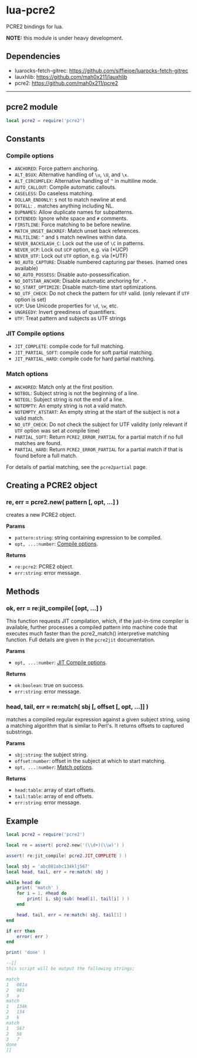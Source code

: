 # lua-pcre2

PCRE2 bindings for lua.

**NOTE:** this module is under heavy development.


## Dependencies

- luarocks-fetch-gitrec: <https://github.com/siffiejoe/luarocks-fetch-gitrec>
- lauxhlib: <https://github.com/mah0x211/lauxhlib>
- pcre2: <https://github.com/mah0x211/pcre2>

---

## pcre2 module

```lua
local pcre2 = require('pcre2')
```


## Constants


### Compile options

- `ANCHORED`: Force pattern anchoring.
- `ALT_BSUX`: Alternative handling of `\u`, `\U`, and `\x`.
- `ALT_CIRCUMFLEX`: Alternative handling of `^` in multiline mode.
- `AUTO_CALLOUT`: Compile automatic callouts.
- `CASELESS`: Do caseless matching.
- `DOLLAR_ENDONLY`: `$` not to match newline at end.
- `DOTALL`: `.` matches anything including NL.
- `DUPNAMES`: Allow duplicate names for subpatterns.
- `EXTENDED`: Ignore white space and `#` comments.
- `FIRSTLINE`: Force matching to be before newline.
- `MATCH_UNSET_BACKREF`: Match unset back references.
- `MULTILINE`: `^` and `$` match newlines within data.
- `NEVER_BACKSLASH_C`: Lock out the use of `\C` in patterns.
- `NEVER_UCP`: Lock out `UCP` option, e.g. via (*UCP)
- `NEVER_UTF`: Lock out `UTF` option, e.g. via (*UTF)
- `NO_AUTO_CAPTURE`: Disable numbered capturing par theses. (named ones available)
- `NO_AUTO_POSSESS`: Disable auto-possessification.
- `NO_DOTSTAR_ANCHOR`: Disable automatic anchoring for `.*`.
- `NO_START_OPTIMIZE`: Disable match-time start optimizations.
- `NO_UTF_CHECK`: Do not check the pattern for `UTF` valid. (only relevant if `UTF` option is set)
- `UCP`: Use Unicode properties for `\d`, `\w`, etc.
- `UNGREEDY`: Invert greediness of quantifiers.
- `UTF`: Treat pattern and subjects as UTF strings


### JIT Compile options

- `JIT_COMPLETE`: compile code for full matching.
- `JIT_PARTIAL_SOFT`: compile code for soft partial matching.
- `JIT_PARTIAL_HARD`: compile code for hard partial matching.


### Match options

- `ANCHORED`: Match only at the first position.
- `NOTBOL`: Subject string is not the beginning of a line.
- `NOTEOL`: Subject string is not the end of a line.
- `NOTEMPTY`: An empty string is not a valid match.
- `NOTEMPTY_ATSTART`: An empty string at the start of the subject is not a valid match.
- `NO_UTF_CHECK`: Do not check the subject for UTF validity (only relevant if `UTF` option was set at compile time)
- `PARTIAL_SOFT`: Return `PCRE2_ERROR_PARTIAL` for a partial match if no full matches are found.
- `PARTIAL_HARD`: Return `PCRE2_ERROR_PARTIAL` for a partial match if that is found before a full match.

For details of partial matching, see the `pcre2partial` page.


## Creating a PCRE2 object

### re, err = pcre2.new( pattern [, opt, ...] )

creates a new PCRE2 object.

**Params**

- `pattern:string`: string containing expression to be compiled.
- `opt, ...:number`: [Compile options](#compile-options).

**Returns**

- `re:pcre2`: PCRE2 object.
- `err:string`: error message.


## Methods

### ok, err = re:jit_compile( [opt, ...] )

This function requests JIT compilation, which, if the just-in-time compiler is available, further processes a compiled pattern into machine code that executes much faster than the pcre2_match() interpretive matching function. Full details are given in the `pcre2jit` documentation.

**Params**

- `opt, ...:number`: [JIT Compile options](#jit-compile-options).

**Returns**

- `ok:boolean`: true on success.
- `err:string`: error message.


### head, tail, err = re:match( sbj [, offset [, opt, ...]] )

matches a compiled regular expression against a given subject string, using a matching algorithm that is similar to Perl's. It returns offsets to captured substrings.

**Params**

- `sbj:string`: the subject string.
- `offset:number`: offset in the subject at which to start matching.
- `opt, ...:number`: [Match options](#match-options).

**Returns**

- `head:table`: array of start offsets.
- `tail:table`: array of end offsets.
- `err:string`: error message.


## Example

```lua
local pcre2 = require('pcre2')

local re = assert( pcre2.new('(\\d+)(\\w)') )

assert( re:jit_compile( pcre2.JIT_COMPLETE ) )

local sbj = 'abc081abc134klj567'
local head, tail, err = re:match( sbj )

while head do
    print( 'match' )
    for i = 1, #head do
        print( i, sbj:sub( head[i], tail[i] ) )
    end

    head, tail, err = re:match( sbj, tail[1] )
end

if err then
    error( err )
end

print( 'done' )

--[[
this script will be output the following strings;

match
1	081a
2	081
3	a
match
1	134k
2	134
3	k
match
1	567
2	56
3	7
done
]]
```
